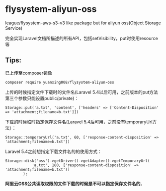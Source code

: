 # flysystem-aliyun-oss
league/flysystem-aws-s3-v3 like package but for aliyun oss(Object Storage Service)

完全实现Laravel文档所描述的所有API，包括setVisibility，put时使用resource等

## Tips:

已上传至composer镜像

```
composer require yuanxing008/flysystem-aliyun-oss
```

上传的时候指定文件下载时的文件名(Laravel 5.4以后可用，之前版本的put方法第三个参数只能设置public/private)：

```
Storage::put('a.txt', 'content', ['headers' => ['Content-Disposition' => 'attachment;filename=b.txt']])
```

下载的时候临时指定保存文件名(Laravel 5.4后可用，之前没有temporaryUrl方法）：

```
Storage::temporaryUrl('a.txt', 60, ['response-content-disposition' => 'attachment;filename=b.txt'])
```

Laravel 5.4之前想指定下载文件名的的使用方式：

```
Storage::disk('oss')->getDriver()->getAdapter()->getTemporaryUrl(
            'a.txt', 180, ['response-content-disposition' => 'attachment;filename=b.txt')]
        );
 ```

**阿里云OSS公共读取权限的文件下载的时候是不可以指定保存文件名的**。
